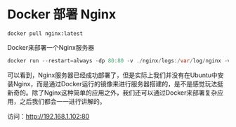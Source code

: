 # Docker 部署 Nginx

```shell
docker pull nginx:latest
```

Docker来部署一个Nginx服务器

```java
docker run --restart=always -dp 80:80 -v ./nginx/logs:/var/log/nginx -v /etc/localtime:/etc/localtime --name lcloud-nginx nginx:latest
```

可以看到，Nginx服务器已经成功部署了，但是实际上我们并没有在Ubuntu中安装Nginx，而是通过Docker运行的镜像来进行服务器搭建的，是不是感觉玩法挺新奇的。除了Nginx这种简单的应用之外，我们还可以通过Docker来部署复杂应用，之后我们都会一一进行讲解的。

‍访问：http://192.168.1.102:80

‍
